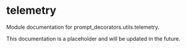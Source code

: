 # telemetry

Module documentation for prompt_decorators.utils.telemetry.

This documentation is a placeholder and will be updated in the future.
